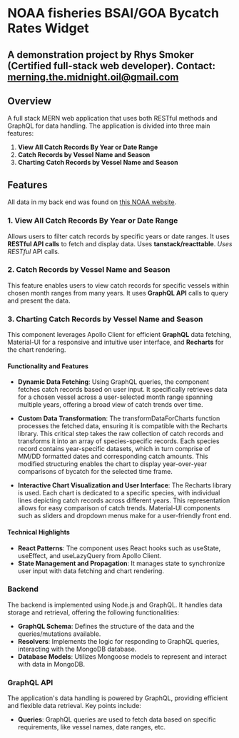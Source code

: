 # NOAA fisheries BSAI/GOA Bycatch Rates Widget

## A demonstration project by Rhys Smoker (Certified full-stack web developer). Contact: merning.the.midnight.oil@gmail.com

## Overview

A full stack MERN web application that uses both RESTful methods and GraphQL for data handling. The application is divided into three main features:

1. **View All Catch Records By Year or Date Range**
2. **Catch Records by Vessel Name and Season**
3. **Charting Catch Records by Vessel Name and Season**

## Features

All data in my back end was found on [this NOAA website](https://www.fisheries.noaa.gov/alaska/commercial-fishing/fisheries-catch-and-landings-reports-alaska#bsai-prohibited-species).

### 1. View All Catch Records By Year or Date Range

Allows users to filter catch records by specific years or date ranges. It uses **RESTful API calls** to fetch and display data. Uses **tanstack/reacttable**. _Uses RESTful_ API calls.

### 2. Catch Records by Vessel Name and Season

This feature enables users to view catch records for specific vessels within chosen month ranges from many years. It uses **GraphQL API** calls to query and present the data.

### 3. Charting Catch Records by Vessel Name and Season

This component leverages Apollo Client for efficient **GraphQL** data fetching, Material-UI for a responsive and intuitive user interface, and **Recharts** for the chart rendering.

#### Functionality and Features

- **Dynamic Data Fetching**: Using GraphQL queries, the component fetches catch records based on user input. It specifically retrieves data for a chosen vessel across a user-selected month range spanning multiple years, offering a broad view of catch trends over time.
- **Custom Data Transformation**: The transformDataForCharts function processes the fetched data, ensuring it is compatible with the Recharts library. This critical step takes the raw collection of catch records and transforms it into an array of species-specific records. Each species record contains year-specific datasets, which in turn comprise of MM/DD formatted dates and corresponding catch amounts. This modified structuring enables the chart to display year-over-year comparisons of bycatch for the selected time frame.

- **Interactive Chart Visualization and User Interface**: The Recharts library is used. Each chart is dedicated to a specific species, with individual lines depicting catch records across different years. This representation allows for easy comparison of catch trends. Material-UI components such as sliders and dropdown menus make for a user-friendly front end.

#### Technical Highlights

- **React Patterns**: The component uses React hooks such as useState, useEffect, and useLazyQuery from Apollo Client.
- **State Management and Propagation**: It manages state to synchronize user input with data fetching and chart rendering.

### Backend

The backend is implemented using Node.js and GraphQL. It handles data storage and retrieval, offering the following functionalities:

- **GraphQL Schema**: Defines the structure of the data and the queries/mutations available.
- **Resolvers**: Implements the logic for responding to GraphQL queries, interacting with the MongoDB database.
- **Database Models**: Utilizes Mongoose models to represent and interact with data in MongoDB.

### GraphQL API

The application's data handling is powered by GraphQL, providing efficient and flexible data retrieval. Key points include:

- **Queries**: GraphQL queries are used to fetch data based on specific requirements, like vessel names, date ranges, etc.

